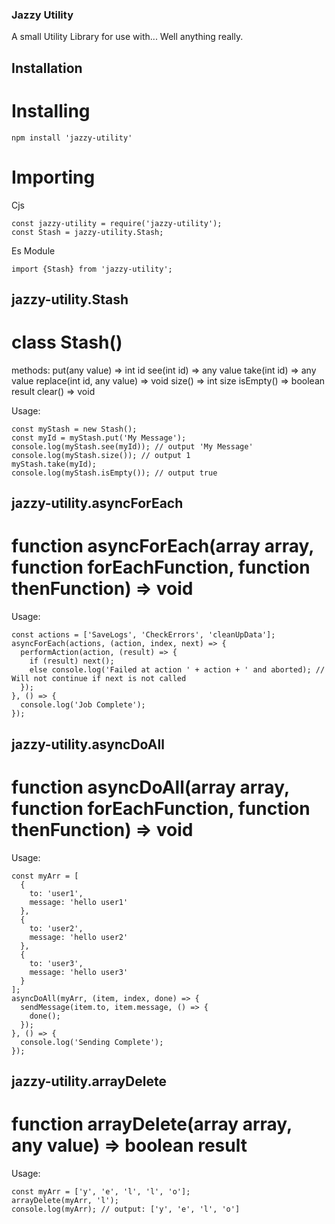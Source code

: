 ### Jazzy Utility

A small Utility Library for use with... Well anything really.

## Installation

# Installing

~~~
npm install 'jazzy-utility'
~~~

# Importing

Cjs
~~~
const jazzy-utility = require('jazzy-utility');
const Stash = jazzy-utility.Stash;
~~~

Es Module
~~~
import {Stash} from 'jazzy-utility';
~~~

## jazzy-utility.Stash

# class Stash()

methods:
put(any value) => int id
see(int id) => any value
take(int id) => any value
replace(int id, any value) => void
size() => int size
isEmpty() => boolean result
clear() => void

Usage:
~~~
const myStash = new Stash();
const myId = myStash.put('My Message');
console.log(myStash.see(myId)); // output 'My Message'
console.log(myStash.size()); // output 1
myStash.take(myId);
console.log(myStash.isEmpty()); // output true
~~~

## jazzy-utility.asyncForEach

# function asyncForEach(array array, function forEachFunction, function thenFunction) => void

Usage:
~~~
const actions = ['SaveLogs', 'CheckErrors', 'cleanUpData'];
asyncForEach(actions, (action, index, next) => {
  performAction(action, (result) => {
    if (result) next();
    else console.log('Failed at action ' + action + ' and aborted); // Will not continue if next is not called
  });
}, () => {
  console.log('Job Complete');
});
~~~

## jazzy-utility.asyncDoAll

# function asyncDoAll(array array, function forEachFunction, function thenFunction) => void

Usage:
~~~
const myArr = [
  {
    to: 'user1',
    message: 'hello user1'
  },
  {
    to: 'user2',
    message: 'hello user2'
  },
  {
    to: 'user3',
    message: 'hello user3'
  }  
];
asyncDoAll(myArr, (item, index, done) => {
  sendMessage(item.to, item.message, () => {
    done();
  });
}, () => {
  console.log('Sending Complete');
});
~~~

## jazzy-utility.arrayDelete

# function arrayDelete(array array, any value) => boolean result

Usage:
~~~
const myArr = ['y', 'e', 'l', 'l', 'o'];
arrayDelete(myArr, 'l');
console.log(myArr); // output: ['y', 'e', 'l', 'o']
~~~